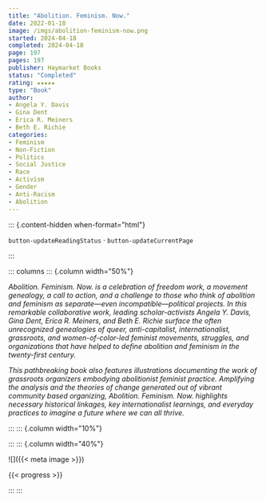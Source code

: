 ```yaml
---
title: "Abolition. Feminism. Now."
date: 2022-01-18
image: /imgs/abolition-feminism-now.png
started: 2024-04-18
completed: 2024-04-18
page: 197
pages: 197
publisher: Haymarket Books
status: "Completed"
rating: ★★★★★
type: "Book"
author: 
- Angela Y. Davis
- Gina Dent
- Erica R. Meiners
- Beth E. Richie
categories:
- Feminism
- Non-Fiction
- Politics
- Social Justice
- Race
- Activism
- Gender
- Anti-Racism
- Abolition
---
```


::: {.content-hidden when-format="html"}

`button-updateReadingStatus`  · `button-updateCurrentPage`

:::

::: columns
::: {.column width="50%"}

_Abolition. Feminism. Now. is a celebration of freedom work, a movement genealogy, a call to action, and a challenge to those who think of abolition and feminism as separate—even incompatible—political projects. In this remarkable collaborative work, leading scholar-activists Angela Y. Davis, Gina Dent, Erica R. Meiners, and Beth E. Richie surface the often unrecognized genealogies of queer, anti-capitalist, internationalist, grassroots, and women-of-color-led feminist movements, struggles, and organizations that have helped to define abolition and feminism in the twenty-first century._

_This pathbreaking book also features illustrations documenting the work of grassroots organizers embodying abolitionist feminist practice. Amplifying the analysis and the theories of change generated out of vibrant community based organizing, Abolition. Feminism. Now. highlights necessary historical linkages, key internationalist learnings, and everyday practices to imagine a future where we can all thrive._

:::
::: {.column width="10%"}
<!-- empty column to create gap -->
:::
::: {.column width="40%"}

![]({{< meta image >}})

{{< progress >}}

:::
:::
